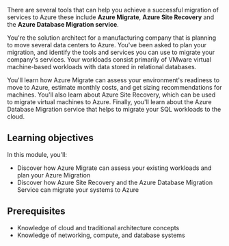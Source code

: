 There are several tools that can help you achieve a successful migration of services to Azure these include **Azure Migrate**, **Azure Site Recovery** and the **Azure Database Migration service**.

You're the solution architect for a manufacturing company that is planning to move several data centers to Azure. You've been asked to plan your migration, and identify the tools and services you can use to migrate your company's services. Your workloads consist primarily of VMware virtual machine-based workloads with data stored in relational databases.

You'll learn how Azure Migrate can assess your environment's readiness to move to Azure, estimate monthly costs, and get sizing recommendations for machines. You'll also learn about Azure Site Recovery, which can be used to migrate virtual machines to Azure. Finally, you'll learn about the Azure Database Migration service that helps to migrate your SQL workloads to the cloud.

## Learning objectives

In this module, you'll:

- Discover how Azure Migrate can assess your existing workloads and plan your Azure Migration
- Discover how Azure Site Recovery and the Azure Database Migration Service can migrate your systems to Azure

## Prerequisites

- Knowledge of cloud and traditional architecture concepts
- Knowledge of networking, compute, and database systems
